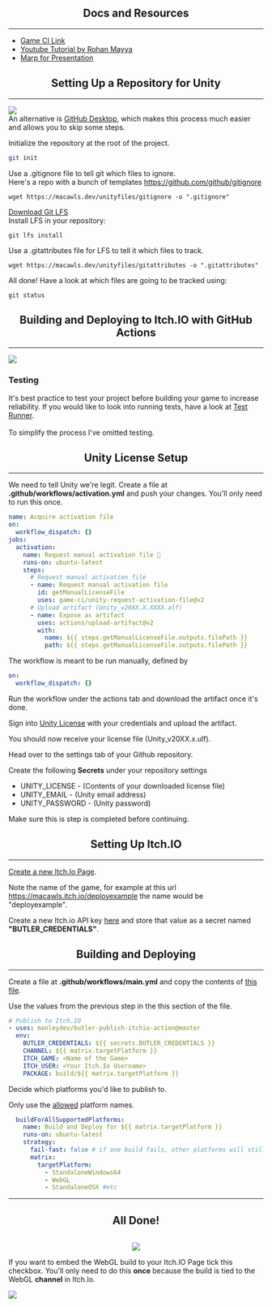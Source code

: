 <h2 align="center">Docs and Resources</h2><hr/>

* [Game CI Link](https://game.ci/)
* [Youtube Tutorial by Rohan Mayya](https://youtu.be/JjKCy3H0A30)
* [Marp for Presentation](https://marp.app/)

<h2 align="center">Setting Up a Repository for Unity</h2><hr/>

![](https://cdn.frankerfacez.com/emoticon/236895/2) \
An alternative is [GitHub Desktop](https://desktop.github.com/), which makes this process much easier and allows you to skip some steps.

Initialize the repository at the root of the project.
```bash
git init
```
Use a .gitignore file to tell git which files to ignore. \
Here's a repo with a bunch of templates https://github.com/github/gitignore
```
wget https://macawls.dev/unityfiles/gitignore -o ".gitignore"
```
[Download Git LFS](https://git-lfs.github.com/) \
Install LFS in your repository:
```
git lfs install
```
Use a .gitattributes file for LFS to tell it which files to track.
```
wget https://macawls.dev/unityfiles/gitattributes -o ".gitattributes"
```
All done! Have a look at which files are going to be tracked using:
```
git status
```

<h2 align="center">Building and Deploying to Itch.IO with GitHub Actions</h2><hr/>

![](https://cdn.frankerfacez.com/emoticon/218530/2)
### Testing
It's best practice to test your project before building your game to increase reliability.
If you would like to look into running tests, have a look at [Test Runner](https://game.ci/docs/github/test-runner). \
\
To simplify the process I've omitted testing. 

<h2 align="center">Unity License Setup</h2><hr/>

We need to tell Unity we're legit.
Create a file at **.github/workflows/activation.yml** and push your changes. You'll only need to run this once.

```yml
name: Acquire activation file
on:
  workflow_dispatch: {}
jobs:
  activation:
    name: Request manual activation file 🔑
    runs-on: ubuntu-latest
    steps:
      # Request manual activation file
      - name: Request manual activation file
        id: getManualLicenseFile
        uses: game-ci/unity-request-activation-file@v2
      # Upload artifact (Unity_v20XX.X.XXXX.alf)
      - name: Expose as artifact
        uses: actions/upload-artifact@v2
        with:
          name: ${{ steps.getManualLicenseFile.outputs.filePath }}
          path: ${{ steps.getManualLicenseFile.outputs.filePath }}
```
The workflow is meant to be run manually, defined by
```yml
on:
  workflow_dispatch: {}
```
Run the workflow under the actions tab and download the artifact once it's done.

Sign into [Unity License](https://license.unity3d.com/) with your credentials and upload the artifact.

You should now receive your license file (Unity_v20XX.x.ulf).

Head over to the settings tab of your Github repository. 

Create the following **Secrets** under your repository settings
* UNITY_LICENSE - (Contents of your downloaded license file)
* UNITY_EMAIL - (Unity email address)
* UNITY_PASSWORD - (Unity password)

Make sure this is step is completed before continuing.

<h2 align="center">Setting Up Itch.IO</h2><hr/>

[Create a new Itch.Io Page](https://itch.io/game/new).

Note the name of the game, for example at this url
https://macawls.itch.io/deployexample the name would be "deployexample".

Create a new Itch.io API key [here](https://itch.io/user/settings/api-keys)
and store that value as a secret named **"BUTLER_CREDENTIALS"**.


<h2 align="center">Building and Deploying</h2><hr/> 

Create a file at **.github/workflows/main.yml** and copy the contents of
[this file](https://github.com/Macawls/UnityDeployExample/blob/based/.github/workflows/main.yml).

Use the values from the previous step in the this section of the file.
```yml
# Publish to Itch.IO
- uses: manleydev/butler-publish-itchio-action@master
  env:
    BUTLER_CREDENTIALS: ${{ secrets.BUTLER_CREDENTIALS }}
    CHANNEL: ${{ matrix.targetPlatform }}
    ITCH_GAME: <Name of the Game>
    ITCH_USER: <Your Itch.Io Username>
    PACKAGE: build/${{ matrix.targetPlatform }}
```
Decide which platforms you'd like to publish to.

Only use the [allowed](https://docs.unity3d.com/ScriptReference/BuildTarget.html) platform names.
```yml
  buildForAllSupportedPlatforms:
    name: Build and Deploy for ${{ matrix.targetPlatform }}
    runs-on: ubuntu-latest
    strategy:
      fail-fast: false # if one build fails, other platforms will still be built
      matrix:
        targetPlatform:
          - StandaloneWindows64
          - WebGL
          - StandaloneOSX #etc
```
* * *
<h2 align="center">All Done!</h2>

![]() 
<p align="center">
  <img src="https://cdn.betterttv.net/emote/603c008d7c74605395f360da/3x">
</p>
If you want to embed the WebGL build to your Itch.IO Page tick this checkbox. You'll only need to do this <strong>once</strong> because the build is tied to the WebGL <strong>channel</strong> in Itch.Io.

![](https://i.imgur.com/i5OoZXF.png)

